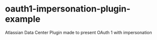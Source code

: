 # oauth1-impersonation-plugin-example
Atlassian Data Center Plugin made to present OAuth 1 with impersonation
